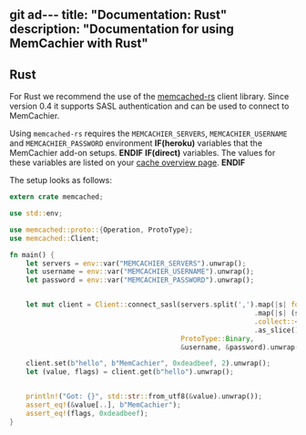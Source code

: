 git ad---
title: "Documentation: Rust"
description: "Documentation for using MemCachier with Rust"
---

## Rust

For Rust we recommend the use of the
[memcached-rs](https://github.com/zonyitoo/memcached-rs) client library. Since
version 0.4 it supports SASL authentication and can be used to connect to
MemCachier.

Using `memcached-rs` requires the `MEMCACHIER_SERVERS`, `MEMCACHIER_USERNAME` and
`MEMCACHIER_PASSWORD` environment
**IF(heroku)**
variables that the MemCachier add-on setups.
**ENDIF**
**IF(direct)**
variables. The values for these variables are listed on your
[cache overview page](https://www.memcachier.com/caches).
**ENDIF**

The setup looks as follows:

```rust
extern crate memcached;

use std::env;

use memcached::proto::{Operation, ProtoType};
use memcached::Client;

fn main() {
    let servers = env::var("MEMCACHIER_SERVERS").unwrap();
    let username = env::var("MEMCACHIER_USERNAME").unwrap();
    let password = env::var("MEMCACHIER_PASSWORD").unwrap();


    let mut client = Client::connect_sasl(servers.split(',').map(|s| format!("{}{}", "tcp://", s))
                                                            .map(|s| (s, 1))
                                                            .collect::<Vec<(String, usize)>>()
                                                            .as_slice(),
                                          ProtoType::Binary,
                                          &username, &password).unwrap();

    client.set(b"hello", b"MemCachier", 0xdeadbeef, 2).unwrap();
    let (value, flags) = client.get(b"hello").unwrap();


    println!("Got: {}", std::str::from_utf8(&value).unwrap());
    assert_eq!(&value[..], b"MemCachier");
    assert_eq!(flags, 0xdeadbeef);
}
```
